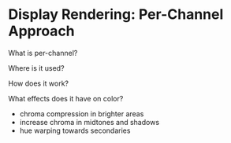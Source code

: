 # Display Rendering: Per-Channel Approach
What is per-channel?

Where is it used?

How does it work?

What effects does it have on color?
- chroma compression in brighter areas
- increase chroma in midtones and shadows
- hue warping towards secondaries
